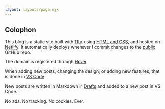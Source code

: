 ```yaml
---
layout: layouts/page.njk
---
```


## Colophon

This blog is a static site built with [11ty](https://www.11ty.dev/), using [HTML and CSS](https://htmlforpeople.com/), and hosted on [Netlify](https://www.netlify.com/). It automatically deploys whenever I commit changes to the [public GitHub repo](https://github.com/ldstep/ldstephens-11ty).

The domain is registered through [Hover](https://hover.com/).

When adding new posts, changing the design, or adding new features, that is done in [VS Code](https://code.visualstudio.com/).

New posts are written in Markdown in [Drafts](https://getdrafts.com/) and added to a new post in VS Code.

No ads. No tracking. No cookies. Ever.
